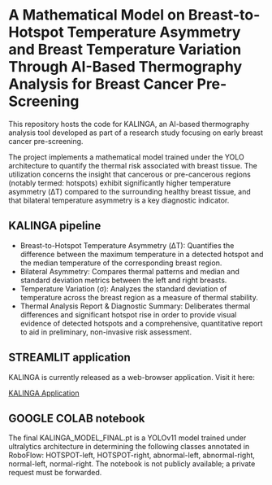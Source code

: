 # **A Mathematical Model on Breast-to-Hotspot Temperature Asymmetry and Breast Temperature Variation Through AI-Based Thermography Analysis for Breast Cancer Pre-Screening**

This repository hosts the code for KALINGA, an AI-based thermography analysis tool developed as part of a research study focusing on early breast cancer pre-screening.

The project implements a mathematical model trained under the YOLO architecture to quantify the thermal risk associated with breast tissue. The utilization concerns the insight that cancerous or pre-cancerous regions (notably termed: hotspots) exhibit significantly higher temperature asymmetry (ΔT) compared to the surrounding healthy breast tissue, and that bilateral temperature asymmetry is a key diagnostic indicator.

## **KALINGA pipeline**
+ Breast-to-Hotspot Temperature Asymmetry (ΔT): Quantifies the difference between the maximum temperature in a detected hotspot and the median temperature of the corresponding breast region.
+ Bilateral Asymmetry: Compares thermal patterns and median and standard deviation metrics between the left and right breasts.
+ Temperature Variation (σ): Analyzes the standard deviation of temperature across the breast region as a measure of thermal stability.
+ Thermal Analysis Report & Diagnostic Summary: Deliberates thermal differences and significant hotspot rise in order to provide visual evidence of detected hotspots and a comprehensive, quantitative report to aid in preliminary, non-invasive risk assessment.

## **STREAMLIT application**
KALINGA is currently released as a web-browser application. Visit it here:

<a href="https://kalinga.streamlit.app" target="_blank">KALINGA Application</a>

## **GOOGLE COLAB notebook**
The final KALINGA_MODEL_FINAL.pt is a YOLOv11 model trained under ultralytics architecture in determining the following classes annotated in RoboFlow: HOTSPOT-left, HOTSPOT-right, abnormal-left, abnormal-right, normal-left, normal-right. The notebook is not publicly available; a private request must be forwarded.





